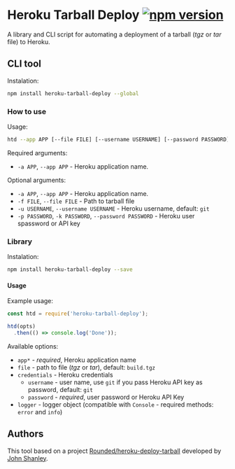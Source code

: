 # Heroku Tarball Deploy [![npm version](https://badge.fury.io/js/heroku-traball-deploy.svg)](http://badge.fury.io/js/heroku-traball-deploy)

A library and CLI script for automating a deployment of a tarball (_tgz_ or _tar_ file) to Heroku.

## CLI tool

Instalation:

```bash
npm install heroku-tarball-deploy --global
```

### How to use

Usage:

```bash
htd --app APP [--file FILE] [--username USERNAME] [--password PASSWORD]
```

Required arguments:

* `-a APP`, `--app APP` - Heroku application name.

Optional arguments:

* `-a APP`, `--app APP` - Heroku application name.
* `-f FILE`, `--file FILE` - Path to tarball file
* `-u USERNAME`, `--username USERNAME` - Heroku username, default: `git`
* `-p PASSWORD`, `-k PASSWORD`, `--password PASSWORD` - Heroku user spassword or API key

### Library

Instalation:

```bash
npm install heroku-tarball-deploy --save
```

#### Usage

Example usage:

```javascript
const htd = require('heroku-tarball-deploy');

htd(opts)
  .then(() => console.log('Done'));
```

Available options:

* `app*` - _required_, Heroku application name
* `file` - path to file (_tgz_ or _tar_), default: `build.tgz`
* `credentials` - Heroku credentials
  * `username` - user name, use `git` if you pass Heroku API key as password, default: `git`
  * `password` - _required_, user password or Heroku API Key
* `logger` - logger object (compatible with `Console` - required methods: `error` and `info`)

## Authors

This tool based on a project [Rounded/heroku-deploy-tarball](https://github.com/Rounded/heroku-deploy-tarball) developed by [John Shanley](https://github.com/jshanley).
